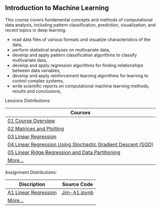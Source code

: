 ## Introduction to Machine Learning

This course covers fundamental concepts and methods of computational data analysis, including pattern classification, prediction, visualization, and recent topics in deep learning.

- read data files of various formats and visualize characteristics of the data,
- perform statistical analyses on multivariate data,
- develop and apply pattern classification algorithms to classify multivariate data,
- develop and apply regression algorithms for finding relationships between data variables,
- develop and apply reinforcement learning algorithms for learning to control complex systems,
- write scientific reports on computational machine learning methods, results and conclusions,



Lessions Distributions:

| Courses                                  |
| ---------------------------------------- |
| [01 Course Overview](http://nbviewer.ipython.org/url/www.cs.colostate.edu/~anderson/cs445/notebooks/01%20Course%20Overview.ipynb) |
| [02 Matrices and Plotting](http://nbviewer.ipython.org/url/www.cs.colostate.edu/~anderson/cs445/notebooks/02%20Matrices%20and%20Plotting.ipynb) |
| [03 Linear Regression](http://nbviewer.ipython.org/url/www.cs.colostate.edu/~anderson/cs445/notebooks/03%20Linear%20Regression.ipynb) |
| [04 Linear Regression Using Stochastic Gradient Descent (SGD)](http://nbviewer.ipython.org/url/www.cs.colostate.edu/~anderson/cs445/notebooks/04%20Linear%20Regression%20Using%20Stochastic%20Gradient%20Descent%20(SGD).ipynb) |
| [05 Linear Ridge Regression and Data Partitioning](http://nbviewer.ipython.org/url/www.cs.colostate.edu/~anderson/cs445/notebooks/05%20Linear%20Ridge%20Regression%20and%20Data%20Partitioning.ipynb) |
| [More…]()                                |

Assignment Distributions:

| Discription                              | Source Code                              |
| ---------------------------------------- | ---------------------------------------- |
| [A1 Linear Regression](http://nbviewer.ipython.org/url/www.cs.colostate.edu/~anderson/cs445/notebooks/A1%20Linear%20Regression.ipynb) | [Jim-A1.ipynb](http://nbviewer.jupyter.org/github/GrEedWish/csu-cs-445-Machine-Learning/blob/master/Assignments/Jim-A1.ipynb) |
| [More…]()                                |                                          |


